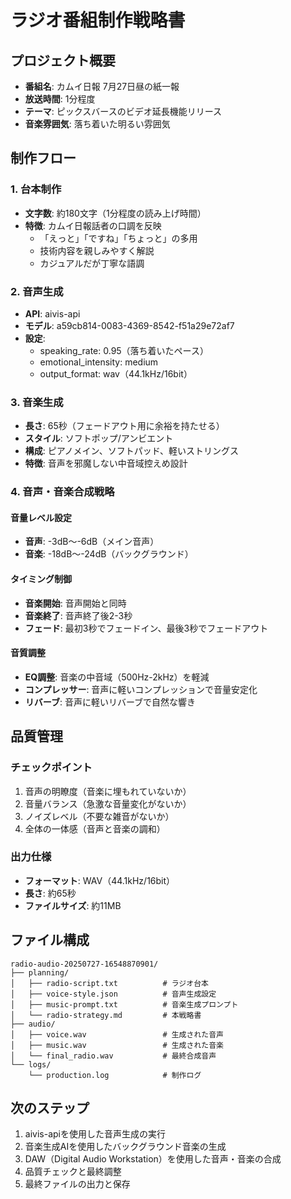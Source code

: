 # ラジオ番組制作戦略書

## プロジェクト概要
- **番組名**: カムイ日報 7月27日昼の紙一報
- **放送時間**: 1分程度
- **テーマ**: ピックスバースのビデオ延長機能リリース
- **音楽雰囲気**: 落ち着いた明るい雰囲気

## 制作フロー

### 1. 台本制作
- **文字数**: 約180文字（1分程度の読み上げ時間）
- **特徴**: カムイ日報話者の口調を反映
  - 「えっと」「ですね」「ちょっと」の多用
  - 技術内容を親しみやすく解説
  - カジュアルだが丁寧な語調

### 2. 音声生成
- **API**: aivis-api
- **モデル**: a59cb814-0083-4369-8542-f51a29e72af7
- **設定**:
  - speaking_rate: 0.95（落ち着いたペース）
  - emotional_intensity: medium
  - output_format: wav（44.1kHz/16bit）

### 3. 音楽生成
- **長さ**: 65秒（フェードアウト用に余裕を持たせる）
- **スタイル**: ソフトポップ/アンビエント
- **構成**: ピアノメイン、ソフトパッド、軽いストリングス
- **特徴**: 音声を邪魔しない中音域控えめ設計

### 4. 音声・音楽合成戦略

#### 音量レベル設定
- **音声**: -3dB～-6dB（メイン音声）
- **音楽**: -18dB～-24dB（バックグラウンド）

#### タイミング制御
- **音楽開始**: 音声開始と同時
- **音楽終了**: 音声終了後2-3秒
- **フェード**: 最初3秒でフェードイン、最後3秒でフェードアウト

#### 音質調整
- **EQ調整**: 音楽の中音域（500Hz-2kHz）を軽減
- **コンプレッサー**: 音声に軽いコンプレッションで音量安定化
- **リバーブ**: 音声に軽いリバーブで自然な響き

## 品質管理

### チェックポイント
1. 音声の明瞭度（音楽に埋もれていないか）
2. 音量バランス（急激な音量変化がないか）
3. ノイズレベル（不要な雑音がないか）
4. 全体の一体感（音声と音楽の調和）

### 出力仕様
- **フォーマット**: WAV（44.1kHz/16bit）
- **長さ**: 約65秒
- **ファイルサイズ**: 約11MB

## ファイル構成
```
radio-audio-20250727-16548870901/
├── planning/
│   ├── radio-script.txt          # ラジオ台本
│   ├── voice-style.json          # 音声生成設定
│   ├── music-prompt.txt          # 音楽生成プロンプト
│   └── radio-strategy.md         # 本戦略書
├── audio/
│   ├── voice.wav                 # 生成された音声
│   ├── music.wav                 # 生成された音楽
│   └── final_radio.wav           # 最終合成音声
└── logs/
    └── production.log            # 制作ログ
```

## 次のステップ
1. aivis-apiを使用した音声生成の実行
2. 音楽生成AIを使用したバックグラウンド音楽の生成
3. DAW（Digital Audio Workstation）を使用した音声・音楽の合成
4. 品質チェックと最終調整
5. 最終ファイルの出力と保存